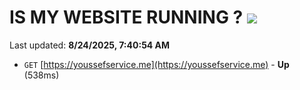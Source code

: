# IS MY WEBSITE RUNNING ? [![](https://img.shields.io/static/v1?label=Sponsor&message=%E2%9D%A4&logo=GitHub&color=%23fe8e86)](https://github.com/sponsors/Youssef-Lehmam)

Last updated: **8/24/2025, 7:40:54 AM**

- `GET` [https://youssefservice.me](https://youssefservice.me) - **Up** (538ms)
